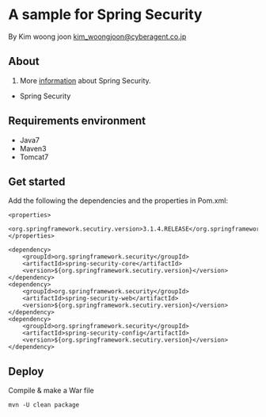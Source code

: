 # A sample for Spring Security

By Kim woong joon
kim_woongjoon@cyberagent.co.jp

## About
1. More [information](http://projects.spring.io/spring-security/) about Spring Security.

* Spring Security

## Requirements environment 
* Java7
* Maven3
* Tomcat7

## Get started
Add the following the dependencies and the properties in Pom.xml:
```
<properties>
	<org.springframework.secutiry.version>3.1.4.RELEASE</org.springframework.secutiry.version>
</properties>

<dependency>
	<groupId>org.springframework.security</groupId>
	<artifactId>spring-security-core</artifactId>
	<version>${org.springframework.secutiry.version}</version>
</dependency>
<dependency>
	<groupId>org.springframework.security</groupId>
	<artifactId>spring-security-web</artifactId>
	<version>${org.springframework.secutiry.version}</version>
</dependency>
<dependency>
	<groupId>org.springframework.security</groupId>
	<artifactId>spring-security-config</artifactId>
	<version>${org.springframework.secutiry.version}</version>
</dependency>
```

## Deploy
Compile & make a War file
```
mvn -U clean package
```
